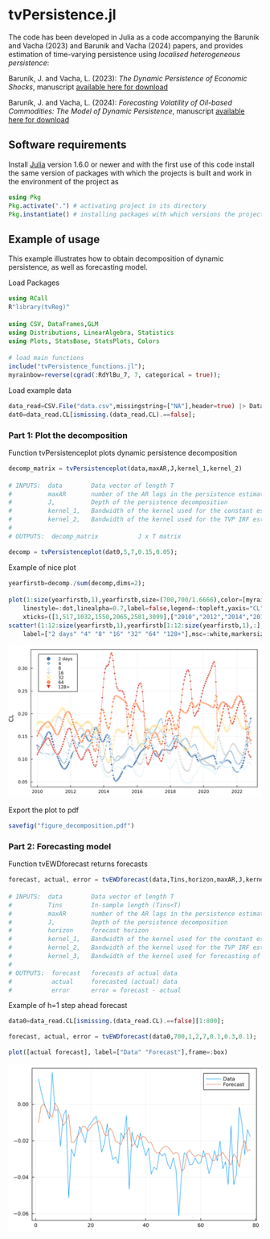 # tvPersistence.jl

The code has been developed in Julia as a code accompanying the Barunik and Vacha (2023) and Barunik and Vacha (2024) papers, and provides estimation of time-varying persistence using *localised heterogeneous persistence*:

Baruník, J. and Vacha, L. (2023): *The Dynamic Persistence of Economic Shocks*, manuscript [available here for download](https://ideas.repec.org/p/arx/papers/2306.01511.html)

Baruník, J. and Vacha, L. (2024): *Forecasting Volatility of Oil-based Commodities: The Model of Dynamic Persistence*, manuscript [available here for download](https://arxiv.org/pdf/2402.01354.pdf)

## Software requirements

Install [Julia](http://julialang.org/) version 1.6.0 or newer and with the first use of this code install the same version of packages with which the projects is built and work in the environment of the project as

```julia
using Pkg
Pkg.activate(".") # activating project in its directory
Pkg.instantiate() # installing packages with which versions the project is built
```

## Example of usage

This example illustrates how to obtain decomposition of dynamic persistence, as well as forecasting model.

Load Packages


```julia
using RCall
R"library(tvReg)"

using CSV, DataFrames,GLM
using Distributions, LinearAlgebra, Statistics
using Plots, StatsBase, StatsPlots, Colors

# load main functions
include("tvPersistence_functions.jl");
myrainbow=reverse(cgrad(:RdYlBu_7, 7, categorical = true));
```

Load example data


```julia
data_read=CSV.File("data.csv",missingstring=["NA"],header=true) |> DataFrame;
dat0=data_read.CL[ismissing.(data_read.CL).==false];
```

### Part 1: Plot the decomposition

Function tvPersistenceplot plots dynamic persistence decomposition

````julia
decomp_matrix = tvPersistenceplot(data,maxAR,J,kernel_1,kernel_2)

# INPUTS:  data        Data vector of length T
#          maxAR       number of the AR lags in the persistence estimation
#          J,          Depth of the persistence decomposition
#          kernel_1,   Bandwidth of the kernel used for the constant estimation
#          kernel_2,   Bandwidth of the kernel used for the TVP IRF estimation
#
# OUTPUTS:  decomp_matrix           J x T matrix
````


```julia
decomp = tvPersistenceplot(dat0,5,7,0.15,0.05);
```

Example of nice plot


```julia
yearfirstb=decomp./sum(decomp,dims=2);

plot(1:size(yearfirstb,1),yearfirstb,size=(700,700/1.6666),color=[myrainbow[1] myrainbow[2] myrainbow[3] cgrad(:grayC, 7, categorical = true)[2] myrainbow[5] myrainbow[6] myrainbow[7]],frame=:box,
    linestyle=:dot,linealpha=0.7,label=false,legend=:topleft,yaxis="CL",
    xticks=([1,517,1032,1550,2065,2581,3099],["2010","2012","2014","2016","2018","2020","2022"])) 
scatter!(1:12:size(yearfirstb,1),yearfirstb[1:12:size(yearfirstb,1),:],color=[myrainbow[1] myrainbow[2] myrainbow[3] cgrad(:grayC, 7, categorical = true)[2] myrainbow[5] myrainbow[6] myrainbow[7]],
    label=["2 days" "4" "8" "16" "32" "64" "128+"],msc=:white,markersize=3,markershape=[:circle :diamond :utriangle :+ :x :heptagon :dtriangle])
```




![svg](/readme_files/output_10_0.svg)



Export the plot to pdf


```julia
savefig("figure_decomposition.pdf")
```

### Part 2: Forecasting model


Function tvEWDforecast returns forecasts

````julia
forecast, actual, error = tvEWDforecast(data,Tins,horizon,maxAR,J,kernel_1,kernel_2,kernel_3);

# INPUTS:  data        Data vector of length T
#          Tins        In-sample length (Tins<T)   
#          maxAR       number of the AR lags in the persistence estimation
#          J,          Depth of the persistence decomposition
#          horizon     forecast horizon
#          kernel_1,   Bandwidth of the kernel used for the constant estimation
#          kernel_2,   Bandwidth of the kernel used for the TVP IRF estimation
#          kernel_3,   Bandwidth of the kernel used for forecasting of the constant
#
# OUTPUTS:  forecast   forecasts of actual data
#           actual     forecasted (actual) data
#           error      error = forecast - actual
````

Example of h=1 step ahead forecast


```julia
data0=data_read.CL[ismissing.(data_read.CL).==false][1:800];
```


```julia
forecast, actual, error = tvEWDforecast(data0,700,1,2,7,0.1,0.3,0.1);
```


```julia
plot([actual forecast], label=["Data" "Forecast"],frame=:box)
```




![svg](/readme_files/output_19_0.svg)


